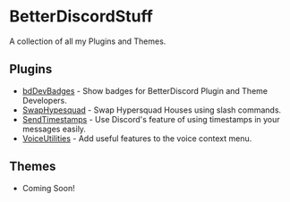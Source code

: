 # BetterDiscordStuff
A collection of all my Plugins and Themes.

## Plugins
- [bdDevBadges](https://github.com/Taimoor-Tariq/BetterDiscordStuff/tree/main/Plugins/bdDevBadges) - Show badges for BetterDiscord Plugin and Theme Developers.
- [SwapHypesquad](https://github.com/Taimoor-Tariq/BetterDiscordStuff/tree/main/Plugins/SwapHypesquad) - Swap Hypersquad Houses using slash commands.
- [SendTimestamps](https://github.com/Taimoor-Tariq/BetterDiscordStuff/tree/main/Plugins/SendTimestamps) - Use Discord's feature of using timestamps in your messages easily.
- [VoiceUtilities](https://github.com/Taimoor-Tariq/BetterDiscordStuff/tree/main/Plugins/VoiceUtilities) - Add useful features to the voice context menu.

## Themes
- Coming Soon!
